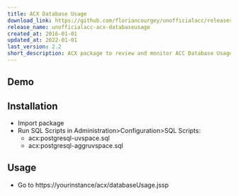 ```yaml
---
title: ACX Database Usage
download_link: https://github.com/floriancourgey/unofficialacc/releases/download/unofficialacc-acx-databaseusage-2.2/unofficialacc-acx-databaseusage.xml
release_name: unofficialacc-acx-databaseusage
created_at: 2016-01-01
updated_at: 2022-01-01
last_version: 2.2
short_description: ACX package to review and monitor ACC Database Usage
---
```


<!--more-->

## Demo

## Installation

- Import package
- Run SQL Scripts in Administration>Configuration>SQL Scripts:
  - acx:postgresql-uvspace.sql
  - acx:postgresql-aggruvspace.sql

## Usage

- Go to https://yourinstance/acx/databaseUsage.jssp
